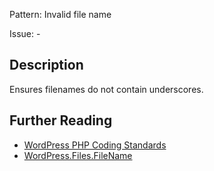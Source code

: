 Pattern: Invalid file name

Issue: -

## Description

Ensures filenames do not contain underscores.

## Further Reading

* [WordPress PHP Coding Standards](https://make.wordpress.org/core/handbook/best-practices/coding-standards/php/#naming-conventions)
* [WordPress.Files.FileName](https://github.com/WordPress/WordPress-Coding-Standards/tree/develop/WordPress/Sniffs/Files/FileNameSniff.php)